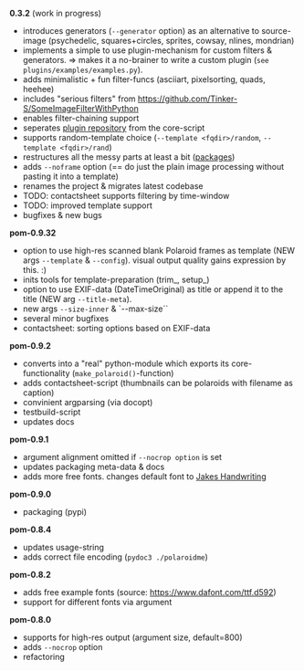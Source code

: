 **0.3.2** (work in progress)
- introduces generators (`--generator` option) as an alternative to source-image
  (psychedelic, squares+circles, sprites, cowsay, nlines, mondrian)
- implements a simple to use plugin-mechanism for custom filters & generators.
  => makes it a no-brainer to write a custom plugin (`see plugins/examples/examples.py`).
- adds minimalistic + fun filter-funcs (asciiart, pixelsorting, quads, heehee)
- includes "serious filters" from https://github.com/Tinker-S/SomeImageFilterWithPython
- enables filter-chaining support
- seperates [plugin repository](https://github.com/s3h10r/egw-plugins) from the core-script
- supports random-template choice (`--template <fqdir>/random`, `--template <fqdir>/rand`)
- restructures all the messy parts at least a bit ([packages](https://docs.python.org/3.6/tutorial/modules.html#packages))
- adds `--noframe` option (== do just the plain image processing without pasting it into a template)
- renames the project & migrates latest codebase
- TODO: contactsheet supports filtering by time-window
- TODO: improved template support
- bugfixes & new bugs

**pom-0.9.32**
- option to use high-res scanned blank Polaroid frames as template
  (NEW args `--template` & `--config`). visual output quality
  gains expression by this. :)
- inits tools for template-preparation (trim_, setup_)
- option to use EXIF-data (DateTimeOriginal) as title or append it to the title
  (NEW arg `--title-meta`).
- new args `--size-inner` & `--max-size``
- several minor bugfixes
- contactsheet: sorting options based on EXIF-data

**pom-0.9.2**
- converts into a "real" python-module which exports its core-functionality (`make_polaroid()`-function)
- adds contactsheet-script (thumbnails can be polaroids with filename as caption)
- convinient argparsing (via docopt)
- testbuild-script
- updates docs

**pom-0.9.1**
- argument alignment omitted if `--nocrop option` is set
- updates packaging meta-data & docs
- adds more free fonts. changes default font to [Jakes Handwriting](https://www.dafont.com/jakeshandwriting.font)

**pom-0.9.0**
- packaging (pypi)

**pom-0.8.4**
- updates usage-string
- adds correct file encoding (`pydoc3 ./polaroidme`)

**pom-0.8.2**
- adds free example fonts (source: https://www.dafont.com/ttf.d592)
- support for different fonts via argument

**pom-0.8.0**
- supports for high-res output (argument size, default=800)
- adds `--nocrop` option
- refactoring
